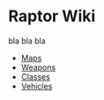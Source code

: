 # Raptor Wiki

bla bla bla

- [Maps](wiki/maps.md)
- [Weapons](wiki/weapons.md)
- [Classes](wiki/classes.md)
- [Vehicles](wiki/vehicles.md)
